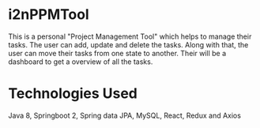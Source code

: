 # i2nPPMTool
This is a personal "Project Management Tool" which helps to manage their tasks. The user can add, update and delete the tasks. Along with that, the user can move their tasks from one state to another. Their will be a dashboard to get a overview of all the tasks.

# Technologies Used
Java 8, Springboot 2, Spring data JPA, MySQL, React, Redux and Axios

